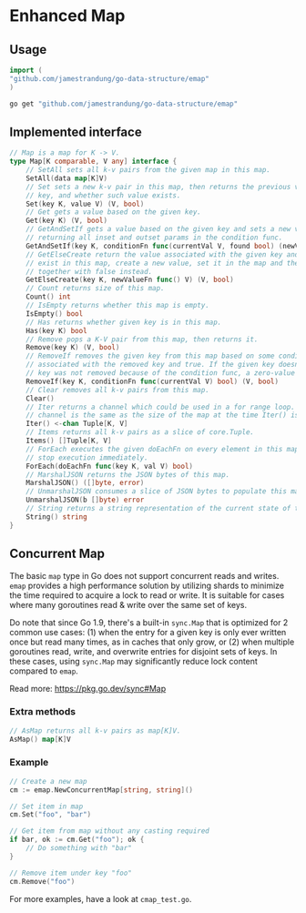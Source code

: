 # Enhanced Map

## Usage

```go
import (
"github.com/jamestrandung/go-data-structure/emap"
)

```

```bash
go get "github.com/jamestrandung/go-data-structure/emap"
```

## Implemented interface

```go
// Map is a map for K -> V.
type Map[K comparable, V any] interface {
    // SetAll sets all k-v pairs from the given map in this map.
    SetAll(data map[K]V)
    // Set sets a new k-v pair in this map, then returns the previous value associated with
    // key, and whether such value exists.
    Set(key K, value V) (V, bool)
    // Get gets a value based on the given key.
    Get(key K) (V, bool)
    // GetAndSetIf gets a value based on the given key and sets a new value based on some condition,
    // returning all inset and outset params in the condition func.
    GetAndSetIf(key K, conditionFn func(currentVal V, found bool) (newVal V, shouldSet bool)) (currentVal V, found bool, newVal V, shouldSet bool)
    // GetElseCreate return the value associated with the given key and true. If the key doesn't
    // exist in this map, create a new value, set it in the map and then return the new value
    // together with false instead.
    GetElseCreate(key K, newValueFn func() V) (V, bool)
    // Count returns size of this map.
    Count() int
    // IsEmpty returns whether this map is empty.
    IsEmpty() bool
    // Has returns whether given key is in this map.
    Has(key K) bool
    // Remove pops a K-V pair from this map, then returns it.
    Remove(key K) (V, bool)
    // RemoveIf removes the given key from this map based on some condition, then returns the value
    // associated with the removed key and true. If the given key doesn't exist in this map or the
    // key was not removed because of the condition func, a zero-value and false will be returned.
    RemoveIf(key K, conditionFn func(currentVal V) bool) (V, bool)
    // Clear removes all k-v pairs from this map.
    Clear()
    // Iter returns a channel which could be used in a for range loop. The capacity of the returned
    // channel is the same as the size of the map at the time Iter() is called.
    Iter() <-chan Tuple[K, V]
    // Items returns all k-v pairs as a slice of core.Tuple.
    Items() []Tuple[K, V]
    // ForEach executes the given doEachFn on every element in this map. If `doEachFn` returns true,
    // stop execution immediately.
    ForEach(doEachFn func(key K, val V) bool)
    // MarshalJSON returns the JSON bytes of this map.
    MarshalJSON() ([]byte, error)
    // UnmarshalJSON consumes a slice of JSON bytes to populate this map.
    UnmarshalJSON(b []byte) error
    // String returns a string representation of the current state of this map.
    String() string
}
```

## Concurrent Map

The basic `map` type in Go does not support concurrent reads and writes. `emap` provides a high
performance solution by utilizing shards to minimize the time required to acquire a lock to read
or write. It is suitable for cases where many goroutines read & write over the same set of keys.

Do note that since Go 1.9, there's a built-in `sync.Map` that is optimized for 2 common use cases:
(1) when the entry for a given key is only ever written once but read many times, as in caches that
only grow, or (2) when multiple goroutines read, write, and overwrite entries for disjoint sets of
keys. In these cases, using `sync.Map` may significantly reduce lock content compared to `emap`.

Read more: https://pkg.go.dev/sync#Map

### Extra methods

```go
// AsMap returns all k-v pairs as map[K]V.
AsMap() map[K]V
```

### Example

```go
// Create a new map
cm := emap.NewConcurrentMap[string, string]()

// Set item in map
cm.Set("foo", "bar")

// Get item from map without any casting required
if bar, ok := cm.Get("foo"); ok {
    // Do something with "bar"
}

// Remove item under key "foo"
cm.Remove("foo")
```

For more examples, have a look at `cmap_test.go`.